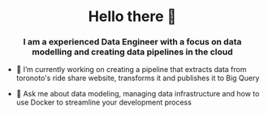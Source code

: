 <h1 align="center">Hello there 👋</h1>
<h3 align="center">I am a experienced Data Engineer with a focus on data modelling and creating data pipelines in the cloud</h3>

<!--
**afnan1992/afnan1992** is a ✨ _special_ ✨ repository because its `README.md` (this file) appears on your GitHub profile.

Here are some ideas to get you started:

- 🔭 I’m currently working on ...
- 🌱 I’m currently learning ...
- 👯 I’m looking to collaborate on ...
- 🤔 I’m looking for help with ...
- 💬 Ask me about ...
- 📫 How to reach me: ...
- 😄 Pronouns: ...
- ⚡ Fun fact: ...
-->

- 🔭 I’m currently working on creating a pipeline that extracts data from toronoto's ride share website, transforms it and publishes it to Big Query

- 💬 Ask me about data modeling, managing data infrastructure and how to use Docker to streamline your development process

